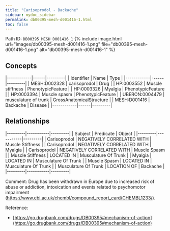 ```yaml
---
title: "Carisoprodol - Backache"
sidebar: mydoc_sidebar
permalink: db00395-mesh-d001416-1.html
toc: false 
---
```



Path ID: `DB00395_MESH_D001416_1`
{% include image.html url="images/db00395-mesh-d001416-1.png" file="db00395-mesh-d001416-1.png" alt="db00395-mesh-d001416-1" %}

## Concepts

|------------|------|---------|
| Identifier | Name | Type    |
|------------|------|---------|
| MESH:D002328 | carisoprodol | Drug |
| HP:0003552 | Muscle stiffness | PhenotypicFeature |
| HP:0003326 | Myalgia | PhenotypicFeature |
| HP:0003394 | Muscle spasm | PhenotypicFeature |
| UBERON:0004479 | musculature of trunk | GrossAnatomicalStructure |
| MESH:D001416 | Backache | Disease |
|------------|------|---------|

## Relationships

|---------|-----------|---------|
| Subject | Predicate | Object  |
|---------|-----------|---------|
| Carisoprodol | NEGATIVELY CORRELATED WITH | Muscle Stiffness |
| Carisoprodol | NEGATIVELY CORRELATED WITH | Myalgia |
| Carisoprodol | NEGATIVELY CORRELATED WITH | Muscle Spasm |
| Muscle Stiffness | LOCATED IN | Musculature Of Trunk |
| Myalgia | LOCATED IN | Musculature Of Trunk |
| Muscle Spasm | LOCATED IN | Musculature Of Trunk |
| Musculature Of Trunk | LOCATION OF | Backache |
|---------|-----------|---------|

Comment: Drug has been withdrawn in Europe due to increased risk of abuse or addiction, intoxication and events related to psychomotor impairment (https://www.ebi.ac.uk/chembl/compound_report_card/CHEMBL1233/).

Reference: 
  - [https://go.drugbank.com/drugs/DB00395#mechanism-of-action](https://go.drugbank.com/drugs/DB00395#mechanism-of-action)
